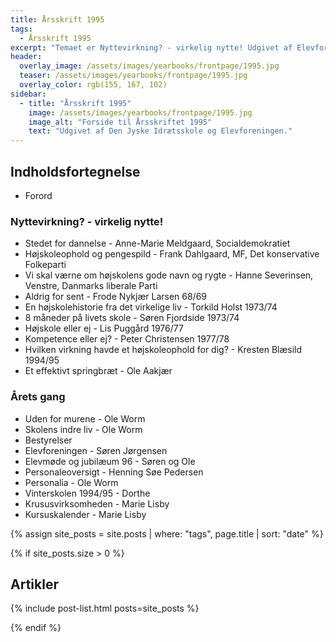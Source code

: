 ```yaml
---
title: Årsskrift 1995
tags:
  - Årsskrift 1995
excerpt: "Temaet er Nyttevirkning? - virkelig nytte! Udgivet af Elevforeningen og Den Jyske Idrætsskole."
header:
  overlay_image: /assets/images/yearbooks/frontpage/1995.jpg
  teaser: /assets/images/yearbooks/frontpage/1995.jpg
  overlay_color: rgb(155, 167, 102)
sidebar:
  - title: "Årsskrift 1995"
    image: /assets/images/yearbooks/frontpage/1995.jpg
    image_alt: "Forside til Årsskriftet 1995"
    text: "Udgivet af Den Jyske Idrætsskole og Elevforeningen."
---
```


## Indholdsfortegnelse

- Forord

### Nyttevirkning? - virkelig nytte!

- Stedet for dannelse  - Anne-Marie Meldgaard, Socialdemokratiet
- Højskoleophold og pengespild - Frank Dahlgaard, MF, Det konservative Folkeparti
- Vi skal værne om højskolens gode navn og rygte - Hanne Severinsen, Venstre, Danmarks liberale Parti
- Aldrig for sent - Frode Nykjær Larsen 68/69
- En højskolehistorie fra det virkelige liv - Torkild Holst 1973/74
- 8 måneder på livets skole - Søren Fjordside 1973/74
- Højskole eller ej - Lis Puggård 1976/77
- Kompetence eller ej? - Peter Christensen 1977/78
- Hvilken virkning havde et højskoleophold for dig? - Kresten Blæsild 1994/95
- Et effektivt springbræt - Ole Aakjær

### Årets gang

- Uden for murene - Ole Worm
- Skolens indre liv - Ole Worm
- Bestyrelser 
- Elevforeningen - Søren Jørgensen
- Elevmøde og jubilæum 96 - Søren og Ole
- Personaleoversigt - Henning Søe Pedersen
- Personalia - Ole Worm
- Vinterskolen 1994/95 - Dorthe
- Krususvirksomheden - Marie Lisby
- Kursuskalender - Marie Lisby

{% assign site_posts = site.posts | where: "tags", page.title | sort: "date" %}

{% if site_posts.size > 0 %}

## Artikler

{% include post-list.html posts=site_posts %}

{% endif %}
